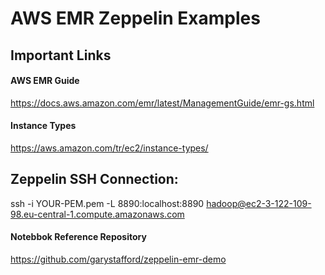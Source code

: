 # AWS EMR Zeppelin Examples

## Important Links

#### AWS EMR Guide
https://docs.aws.amazon.com/emr/latest/ManagementGuide/emr-gs.html

#### Instance Types
https://aws.amazon.com/tr/ec2/instance-types/


## Zeppelin SSH Connection:

ssh -i YOUR-PEM.pem -L 8890:localhost:8890 hadoop@ec2-3-122-109-98.eu-central-1.compute.amazonaws.com


#### Notebbok Reference Repository

https://github.com/garystafford/zeppelin-emr-demo